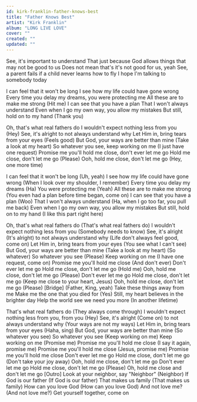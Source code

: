 ```yaml
---
id: kirk-franklin-father-knows-best
title: "Father Knows Best"
artist: "Kirk Franklin"
album: "LONG LIVE LOVE"
cover: ""
created: ""
updated: ""
---
```


See, it's important to understand
That just because God allows things that may not be good to us
Does not mean that's it's not good for us, yeah
See, a parent fails if a child never learns how to fly
I hope I'm talking to somebody today

I can feel that it won't be long
I see how my life could have gone wrong
Every time you delay my dreams, you were protecting me
All these are to make me strong (Hit me)
I can see that you have a plan
That I won't always understand
Even when I go my own way, you allow my mistakes
But still, hold on to my hand (Thank you)

Oh, that's what real fathers do
I wouldn't expect nothing less from you (Hey)
See, it's alright to not always understand why
Let Him in, bring tears from your eyes (Feels good)
But God, your ways are better than mine (Take a look at my heart)
So whatever you see, keep working on me
(I just have one request)
Promise me you'll hold me close, don't ever let me go
Hold me close, don't let me go (Please)
Ooh, hold me close, don't let me go (Hey, one more time)

I can feel that it won't be long (Uh, yeah)
I see how my life could have gone wrong
(When I look over my shoulder, I remember)
Every time you delay my dreams (Ha)
You were protecting me (Yeah)
All these are to make me strong
(You even had a plan before time began, come on)
I can see that you have a plan (Woo)
That I won't always understand
(Ha, when I go too far, you pull me back)
Even when I go my own way, you allow my mistakes
But still, hold on to my hand (I like this part right here)

Oh, that's what real fathers do (That's what real fathers do)
I wouldn't expect nothing less from you
(Somebody needs to know)
See, it's alright (It's alright) to not always understand why
(Life don't always feel good, come on)
Let Him in, bring tears from your eyes (You see what I can't see)
But God, your ways are better than mine (Take a look at my heart)
(So whatever) So whatever you see
(Please) Keep working on me
(I have one request, come on)
Promise me you'll hold me close (And don't ever)
Don't ever let me go
Hold me close, don't let me go (Hold me)
Ooh, hold me close, don't let me go (Please)
Don't ever let me go
Hold me close, don't let me go
(Keep me close to your heart, Jesus)
Ooh, hold me close, don't let me go (Please)
[Bridge]
(Father, King, yeah)
Take these things away from me
Make me the one that you died for (Yes)
Still, my heart believes in the brighter day
Help the world see we need you more (In another lifetime)

That's what real fathers do (They always come through)
I wouldn't expect nothing less from you, from you (Hey)
See, it's alright (Come on) to not always understand why
(Your ways are not my ways)
Let Him in, bring tears from your eyes (Haha, sing)
But God, your ways are better than mine
(So whatever you see) So whatever you see
(Keep working on me) Keep working on me
(Promise me)
Promise me you'll hold me close (I say it again, promise me)
Promise me you'll hold me close (Jesus, promise me)
Promise me you'll hold me close
Don't ever let me go
Hold me close, don't let me go (Don't take your joy away)
Ooh, hold me close, don't let me go
Don't ever let me go
Hold me close, don't let me go (Please)
Oh, hold me close and don't let me go
[Outro]
Look at your neighbor, say "Neighbor" (Neighbor)
If God is our father (If God is our father)
That makes us family (That makes us family)
How can you love God (How can you love God)
And not love me? (And not love me?)
Get yourself together, come on
